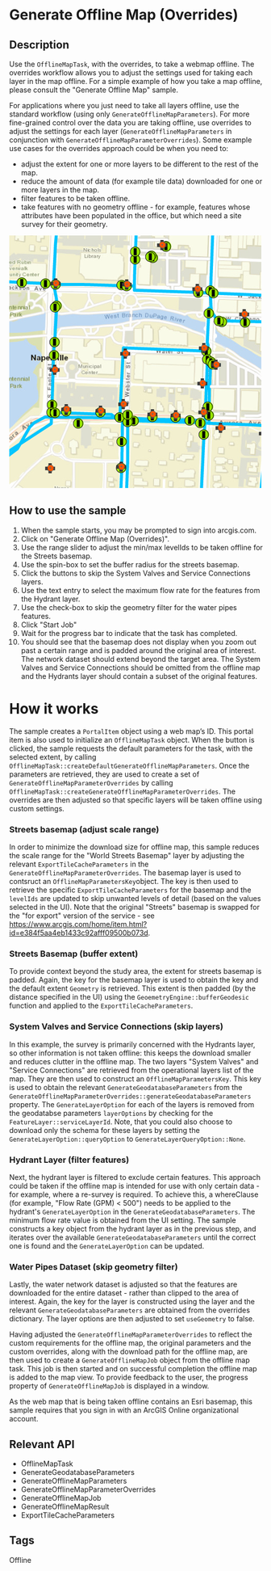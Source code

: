 # Generate Offline Map (Overrides)

## Description
Use the `OfflineMapTask`, with the overrides, to take a webmap offline. The overrides workflow allows you to adjust the settings used for taking each layer in the map offline. For a simple example of how you take a map offline, please consult the "Generate Offline Map" sample.

For applications where you just need to take all layers offline, use the standard workflow (using only `GenerateOfflineMapParameters`). For more fine-grained control over the data you are taking offline, use overrides to adjust the settings for each layer (`GenerateOfflineMapParameters` in conjunction with `GenerateOfflineMapParameterOverrides`). Some example use cases for the overrides approach could be when you need to:

- adjust the extent for one or more layers to be different to the rest of the map.
- reduce the amount of data (for example tile data) downloaded for one or more layers in the map.
- filter features to be taken offline.
- take features with no geometry offline - for example, features whose attributes have been populated in the office, but which need a site survey for their geometry.

![Image](screenshot.png)

## How to use the sample
1. When the sample starts, you may be prompted to sign into arcgis.com.
2. Click on "Generate Offline Map (Overrides)".
3. Use the range slider to adjust the min/max levelIds to be taken offline for the Streets basemap.
4. Use the spin-box to set the buffer radius for the streets basemap.
5. Click the buttons to skip the System Valves and Service Connections layers.
4. Use the text entry to select the maximum flow rate for the features from the Hydrant layer.
5. Use the check-box to skip the geometry filter for the water pipes features.
6. Click "Start Job"
7. Wait for the progress bar to indicate that the task has completed.
8. You should see that the basemap does not display when you zoom out past a certain range and is padded around the original area of interest. The network dataset should extend beyond the target area. The System Valves and Service Connections should be omitted from the offline map and the Hydrants layer should contain a subset of the original features.

# How it works
The sample creates a `PortalItem` object using a web map’s ID. This portal item is also used to initialize an `OfflineMapTask` object. When the button is clicked, the sample requests the default parameters for the task, with the selected extent, by calling `OfflineMapTask::createDefaultGenerateOfflineMapParameters`. Once the parameters are retrieved, they are used to create a set of `GenerateOfflineMapParameterOverrides` by calling `OfflineMapTask::createGenerateOfflineMapParameterOverrides`. The overrides are then adjusted so that specific layers will be taken offline using custom settings.

### Streets basemap (adjust scale range)
In order to minimize the download size for offline map, this sample reduces the scale range for the "World Streets Basemap" layer by adjusting the relevant `ExportTileCacheParameters` in the `GenerateOfflineMapParameterOverrides`. The basemap layer is used to contsruct an `OfflineMapParametersKey`object. The key is then used to retrieve the specific `ExportTileCacheParameters` for the basemap and the `levelIds` are updated to skip unwanted levels of detail (based on the values selected in the UI). Note that the original "Streets" basemap is swapped for the "for export" version of the service - see https://www.arcgis.com/home/item.html?id=e384f5aa4eb1433c92afff09500b073d.

### Streets Basemap (buffer extent)
To provide context beyond the study area, the extent for streets basemap is padded. Again, the key for the basemap layer is used to obtain the key and the default extent `Geometry` is retrieved. This extent is then padded (by the distance specified in the UI) using the `GeoemetryEngine::bufferGeodesic` function and applied to the `ExportTileCacheParameters`.

### System Valves and Service Connections (skip layers)
In this example, the survey is primarily concerned with the Hydrants layer, so other information is not taken offline: this keeps the download smaller and reduces clutter in the offline map. The two layers "System Valves" and "Service Connections" are retrieved from the operational layers list of the map. They are then used to construct an `OfflineMapParametersKey`. This key is used to obtain the relevant `GenerateGeodatabaseParameters` from the `GenerateOfflineMapParameterOverrides::generateGeodatabaseParameters` property. The `GenerateLayerOption` for each of the layers is removed from the geodatabse parameters `layerOptions` by checking for the `FeatureLayer::serviceLayerId`. Note, that you could also choose to download only the schema for these layers by setting the `GenerateLayerOption::queryOption` to `GenerateLayerQueryOption::None`.

### Hydrant Layer (filter features)
Next, the hydrant layer is filtered to exclude certain features. This approach could be taken if the offline map is intended for use with only certain data - for example, where a re-survey is required. To achieve this, a whereClause (for example, "Flow Rate (GPM) < 500") needs to be applied to the hydrant's `GenerateLayerOption` in the `GenerateGeodatabaseParameters`. The minimum flow rate value is obtained from the UI setting. The sample constructs a key object from the hydrant layer as in the previous step, and iterates over the available `GenerateGeodatabaseParameters` until the correct one is found and the `GenerateLayerOption` can be updated.

### Water Pipes Dataset (skip geometry filter)
Lastly, the water network dataset is adjusted so that the features are downloaded for the entire dataset - rather than clipped to the area of interest. Again, the key for the layer is constructed using the layer and the relevant `GenerateGeodatabaseParameters` are obtained from the overrides dictionary. The layer options are then adjusted to set `useGeometry` to false.

Having adjusted the `GenerateOfflineMapParameterOverrides` to reflect the custom requirements for the offline map, the original parameters and the custom overrides, along with the download path for the offline map, are then used to create a `GenerateOfflineMapJob` object from the offline map task. This job is then started and on successful completion the offline map is added to the map view. To provide feedback to the user, the progress property of `GenerateOfflineMapJob` is displayed in a window.

As the web map that is being taken offline contains an Esri basemap, this sample requires that you sign in with an ArcGIS Online organizational account.

## Relevant API
- OfflineMapTask
- GenerateGeodatabaseParameters
- GenerateOfflineMapParameters
- GenerateOfflineMapParameterOverrides
- GenerateOfflineMapJob
- GenerateOfflineMapResult
- ExportTileCacheParameters

## Tags
Offline
